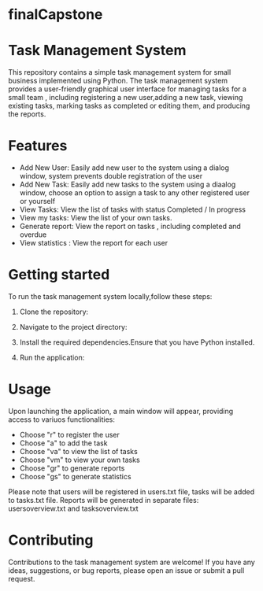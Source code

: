 # finalCapstone
# Task Management System
This repository contains a simple task management system for small business implemented using Python.                      The task management system provides a user-friendly graphical user interface for managing tasks for a small team , including registering a new user,adding a new task,  viewing existing tasks, marking tasks as completed or editing them, and producing the reports.

# Features
- Add New User: Easily add new user to the system using a dialog window, system prevents double registration of the user
- Add New Task: Easily add new tasks to the system using a diaalog window, choose an option to assign a task to any other registered user or yourself
- View Tasks: View the list of tasks with status Completed / In progress
- View my tasks: View the list of your own tasks.
- Generate report: View the report on tasks , including completed and overdue
- View statistics : View the report for each user

# Getting started
To run the task management system locally,follow these steps:
1. Clone the repository:
   
2. Navigate to the project directory:

3. Install the required dependencies.Ensure that you have Python installed.

4. Run the application:

# Usage
Upon launching the application, a main window will appear, providing access to variuos functionalities:
- Choose "r" to register the user
- Choose "a" to add the task
- Choose "va" to view the list of tasks
- Choose "vm" to view your own tasks
- Choose "gr" to generate reports
- Choose "gs" to generate statistics
  
Please note that users will be registered in users.txt file, tasks will be added to tasks.txt file.
Reports will be generated in separate files: usersoverview.txt and tasksoverview.txt

# Contributing
Contributions to the task management system are welcome! If you have any ideas, suggestions, or bug reports, please open an issue or submit a pull request.

